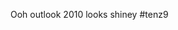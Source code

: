<!--
id: 187255830
link: http://kevinisom.info/post/187255830/ooh-outlook-2010-looks-shiney-tenz9
slug: ooh-outlook-2010-looks-shiney-tenz9
date: Mon Sep 14 2009 11:10:36 GMT+1200 (NZST)
raw: {"blog_name":"kevinisom","id":187255830,"post_url":"http://kevinisom.info/post/187255830/ooh-outlook-2010-looks-shiney-tenz9","slug":"ooh-outlook-2010-looks-shiney-tenz9","type":"text","date":"2009-09-13 23:10:36 GMT","timestamp":1252883436,"state":"published","format":"html","reblog_key":"sWmMqsGv","tags":[],"short_url":"http://tmblr.co/Zw68YyBAKmM","highlighted":[],"feed_item":"http://twitter.com/kev_nz/statuses/3962673913","from_feed_id":"650289","note_count":0,"title":null,"body":"<p>Ooh outlook 2010 looks shiney #tenz9</p>"}
publish: 2009-09-014
tags: 
title: null
-->


Ooh outlook 2010 looks shiney \#tenz9


